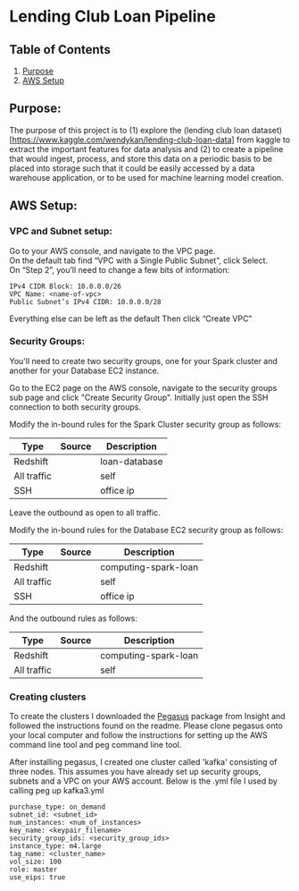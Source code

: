 # Lending Club Loan Pipeline

## Table of Contents

1. [Purpose](https://github.com/github.com/yohn-dezmon/lending-club-loan-pipeline#purpose)
2. [AWS Setup](https://github.com/github.com/yohn-dezmon/lending-club-loan-pipeline#aws-setup)


## Purpose:
The purpose of this project is to (1) explore the (lending club loan dataset)[https://www.kaggle.com/wendykan/lending-club-loan-data] from kaggle to extract the important
features for data analysis and (2) to create a pipeline that would ingest, process,
and store this data on a periodic basis to be placed into storage such that it could be easily accessed by a data warehouse application, or to be used for machine learning model creation.  


## AWS Setup:


### VPC and Subnet setup:

Go to your AWS console, and navigate to the VPC page.  
On the default tab find “VPC with a Single Public Subnet”, click Select.  
On “Step 2”, you’ll need to change a few bits of information:
```
IPv4 CIDR Block: 10.0.0.0/26
VPC Name: <name-of-vpc>
Public Subnet’s IPv4 CIDR: 10.0.0.0/28
```
Everything else can be left as the default
Then click “Create VPC”

### Security Groups:

You'll need to create two security groups, one for your Spark cluster
and another for your Database EC2 instance.

Go to the EC2 page on the AWS console, navigate to the security groups
sub page and click "Create Security Group".
Initially just open the SSH connection to both security groups.

Modify the in-bound rules for the Spark Cluster security group as follows:

| Type | Source | Description |
|-----------|---------|----------------|
| Redshift | <database-security-group> | loan-database |
| All traffic | <spark-security-group> | self |
| SSH | <local-ip> | office ip |

Leave the outbound as open to all traffic.

Modify the in-bound rules for the Database EC2 security group as follows:

| Type | Source | Description |
|-----------|---------|----------------|
| Redshift | <spark-security-group> | computing-spark-loan |
| All traffic | <database-security-group> | self |
| SSH | <local-ip> | office ip |

And the outbound rules as follows:

| Type | Source | Description |
|-----------|---------|----------------|
| Redshift | <spark-security-group> | computing-spark-loan |
| All traffic | <database-security-group> | self |




### Creating clusters

To create the clusters I downloaded the [Pegasus](https://github.com/InsightDataScience/pegasus) package from Insight and followed the instructions found on the readme. Please clone pegasus onto your local computer and follow the instructions for setting up the AWS command line tool and peg command line tool.

After installing pegasus, I created one cluster called 'kafka' consisting of three nodes. This assumes you have already set up security groups, subnets and a VPC on your AWS account.
Below is the .yml file I used by calling peg up kafka3.yml


```
purchase_type: on_demand
subnet_id: <subnet_id>
num_instances: <num_of_instances>
key_name: <keypair_filename>
security_group_ids: <security_group_ids>
instance_type: m4.large
tag_name: <cluster_name>
vol_size: 100
role: master
use_eips: true
```
